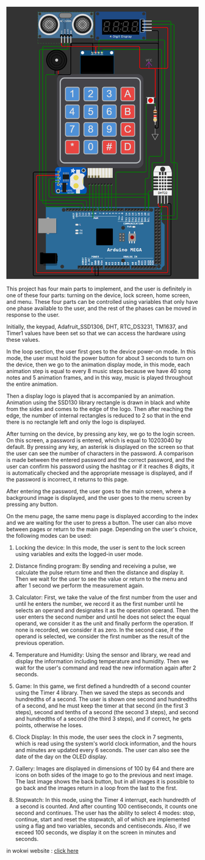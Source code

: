 ![Wokwi](./Wokwi.png)

This project has four main parts to implement, and the user is definitely in one of these four parts: turning on the device, lock screen, home screen, and menu. These four parts can be controlled using variables that only have one phase available to the user, and the rest of the phases can be moved in response to the user.

Initially, the keypad, Adafruit_SSD1306, DHT, RTC_DS3231, TM1637, and Timer1 values ​​have been set so that we can access the hardware using these values.

In the loop section, the user first goes to the device power-on mode. In this mode, the user must hold the power button for about 3 seconds to turn on the device, then we go to the animation display mode, in this mode, each animation step is equal to every 8 music steps because we have 40 song notes and 5 animation frames, and in this way, music is played throughout the entire animation.

Then a display logo is played that is accompanied by an animation. Animation using the SSD130 library rectangle is drawn in black and white from the sides and comes to the edge of the logo. Then after reaching the edge, the number of internal rectangles is reduced to 2 so that in the end there is no rectangle left and only the logo is displayed.

After turning on the device, by pressing any key, we go to the login screen. On this screen, a password is entered, which is equal to 10203040 by default. By pressing any key, an asterisk is displayed on the screen so that the user can see the number of characters in the password. A comparison is made between the entered password and the correct password, and the user can confirm his password using the hashtag or if it reaches 8 digits, it is automatically checked and the appropriate message is displayed, and if the password is incorrect, it returns to this page.

After entering the password, the user goes to the main screen, where a background image is displayed, and the user goes to the menu screen by pressing any button.

On the menu page, the same menu page is displayed according to the index and we are waiting for the user to press a button. The user can also move between pages or return to the main page. Depending on the user's choice, the following modes can be used:
1. Locking the device: In this mode, the user is sent to the lock screen using variables and exits the logged-in user mode.

1. Distance finding program: By sending and receiving a pulse, we calculate the pulse return time and then the distance and display it. Then we wait for the user to see the value or return to the menu and after 1 second we perform the measurement again.

2. Calculator: First, we take the value of the first number from the user and until he enters the number, we record it as the first number until he selects an operand and designates it as the operation operand. Then the user enters the second number and until he does not select the equal operand, we consider it as the unit and finally perform the operation. If none is recorded, we consider it as zero. In the second case, if the operand is selected, we consider the first number as the result of the previous operation.

3. Temperature and Humidity: Using the sensor and library, we read and display the information including temperature and humidity. Then we wait for the user's command and read the new information again after 2 seconds.

4. Game: In this game, we first defined a hundredth of a second counter using the Timer 4 library. Then we saved the steps as seconds and hundredths of a second. The user is shown one second and hundredths of a second, and he must keep the timer at that second (in the first 3 steps), second and tenths of a second (the second 3 steps), and second and hundredths of a second (the third 3 steps), and if correct, he gets points, otherwise he loses.

5. Clock Display: In this mode, the user sees the clock in 7 segments, which is read using the system's world clock information, and the hours and minutes are updated every 6 seconds. The user can also see the date of the day on the OLED display.

6. Gallery: Images are displayed in dimensions of 100 by 64 and there are icons on both sides of the image to go to the previous and next image. The last image shows the back button, but in all images it is possible to go back and the images return in a loop from the last to the first.

7. Stopwatch: In this mode, using the Timer 4 interrupt, each hundredth of a second is counted. And after counting 100 centiseconds, it counts one second and continues. The user has the ability to select 4 modes: stop, continue, start and reset the stopwatch, all of which are implemented using a flag and two variables, seconds and centiseconds. Also, if we exceed 100 seconds, we display it on the screen in minutes and seconds.

in wokwi website :  [click here](https://wokwi.com/projects/418606710099402753)
